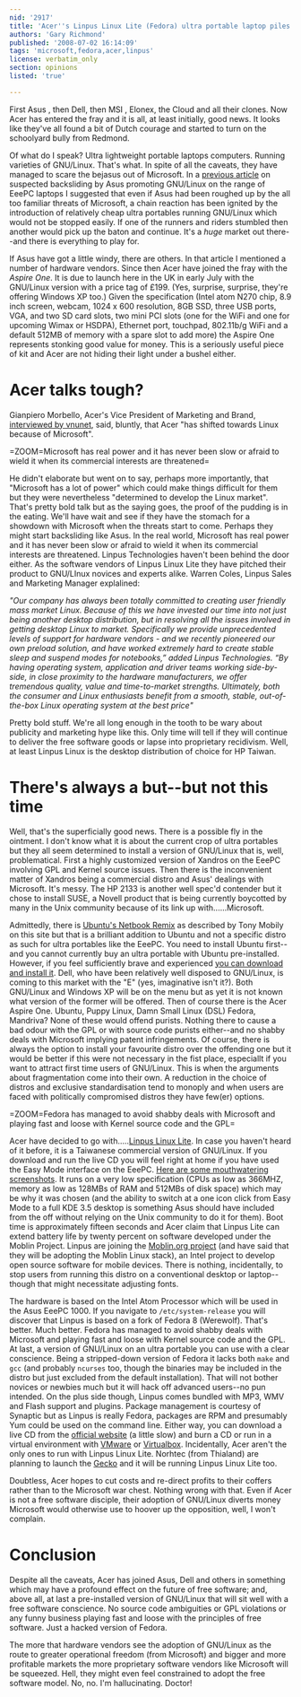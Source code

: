 ```yaml
---
nid: '2917'
title: 'Acer''s Linpus Linux Lite (Fedora) ultra portable laptop piles the pressure on Microsoft'
authors: 'Gary Richmond'
published: '2008-07-02 16:14:09'
tags: 'microsoft,fedora,acer,linpus'
license: verbatim_only
section: opinions
listed: 'true'

---
```

First Asus , then Dell, then MSI , Elonex, the Cloud and all their clones. Now Acer has entered the fray and it is all, at least initially, good news. It looks like they've all found a bit of Dutch courage and started to turn on the schoolyard bully from Redmond.

Of what do I speak? Ultra lightweight portable laptops computers. Running varieties of GNU/Linux. That's what. In spite of all the caveats, they have managed to scare the bejasus out of Microsoft. In a [previous article](http://www.freesoftwaremagazine.com/columns/asus_backsliding_linux) on suspected backsliding by Asus promoting GNU/Linux on the range of EeePC laptops I suggested that even if Asus had been roughed up by the all too familiar threats of Microsoft, a chain reaction has been ignited by the introduction of relatively cheap ultra portables running GNU/Linux which would not be stopped easily. If one of the runners and riders stumbled then another would pick up the baton and continue. It's a _huge_ market out there--and there is everything to play for.

If Asus have got a little windy, there are others. In that article I mentioned a number of hardware vendors. Since then Acer have joined the fray with the _Aspire One_. It is due to launch here in the UK in early July with the GNU/Linux version with a price tag of £199. (Yes, surprise, surprise, they're offering Windows XP too.) Given the specification (Intel atom N270 chip, 8.9 inch screen, webcam, 1024 x 600 resolution, 8GB SSD, three USB ports, VGA, and two SD card slots, two mini PCI slots (one for the WiFi and one for upcoming Wimax or HSDPA), Ethernet port, touchpad, 802.11b/g WiFi and a default 512MB of memory with a spare slot to add more) the Aspire One represents stonking good value for money. This is a seriously useful piece of kit and Acer are not hiding their light under a bushel either.

# Acer talks tough?


Gianpiero Morbello, Acer's Vice President of Marketing and Brand, [interviewed by vnunet](http://www.vnunet.com/vnunet/news/2218172/acer-pushes-linux-hard), said, bluntly, that Acer "has shifted towards Linux because of Microsoft". 

=ZOOM=Microsoft has real power and it has never been slow or afraid to wield it when its commercial interests are threatened=

He didn't elaborate but went on to say, perhaps more importantly, that "Microsoft has a lot of power" which could make things difficult for them but they were nevertheless "determined to develop the Linux market". That's pretty bold talk but as the saying goes, the proof of the pudding is in the eating. We'll have wait and see if they have the stomach for a showdown with Microsoft when the threats start to come. Perhaps they might start backsliding like Asus. In the real world, Microsoft has real power and it has never been slow or afraid to wield it when its commercial interests are threatened. Linpus Technologies haven't been behind the door either. As the software vendors of Linpus Linux Lite they have pitched their product to GNU/LInux novices and experts alike. Warren Coles, Linpus Sales and Marketing Manager explalined:

_"Our company has always been totally committed to creating user friendly mass market Linux. Because of this we have invested our time into not just being another desktop distribution, but in resolving all the issues involved in getting desktop Linux to market. Specifically we provide unprecedented levels of support for hardware vendors - and we recently pioneered our own preload solution, and have worked extremely hard to create stable sleep and suspend modes for notebooks,” added Linpus Technologies. “By having operating system, application and driver teams working side-by-side, in close proximity to the hardware manufacturers, we offer tremendous quality, value and time-to-market strengths. Ultimately, both the consumer and Linux enthusiasts benefit from a smooth, stable, out-of-the-box Linux operating system at the best price"_


Pretty bold stuff. We're all long enough in the tooth to be wary about publicity and marketing hype like this. Only time will tell if they will continue to deliver the free software goods or lapse into proprietary recidivism. Well, at least Linpus Linux is the desktop distribution of choice for HP Taiwan.


# There's always a but--but not this time

Well, that's the superficially good news. There is a possible fly in the ointment. I don't know what it is about the current crop of ultra portables but they all seem determined to install a version of GNU/Linux that is, well, problematical. First a highly customized version of Xandros on the EeePC involving GPL and Kernel source issues. Then there is the inconvenient matter of Xandros being a commercial distro and Asus' dealings with Microsoft. It's messy. The HP 2133 is another well spec'd contender but it chose to install SUSE, a Novell product that is being currently boycotted by many in the Unix community because of its link up with......Microsoft. 

Admittedly, there is [Ubuntu's Netbook Remix](http://www.freesoftwaremagazine.com/columns/ubuntu_netbook_remix_detailed_explanation) as described by Tony Mobily on this site but that is a brilliant addition to Ubuntu and not a specific distro as such for ultra portables like the EeePC. You need to install Ubuntu first--and you cannot currently buy an ultra portable with Ubuntu pre-installed. However, if you feel sufficiently brave and experienced [you can download and install it](http://www.canonical.com/netbooks). Dell, who have been relatively well disposed to GNU/Linux, is coming to this market with the "E" (yes, imaginative isn't it?). Both GNU/Linux and Windows XP will be on the menu but as yet it is not known what version of the former will be offered. Then of course there is the Acer Aspire One. Ubuntu, Puppy Linux, Damn Small Linux (DSL) Fedora, Mandriva? None of these would offend purists. Nothing there to cause a bad odour with the GPL or with source code purists either--and no shabby deals with Microsoft implying patent infringements. Of course, there is always the option to install your favourite distro over the offending one but it would be better if this were not necessary in the fist place, especiallt if you want to attract first time users of GNU/Linux. This is when the arguments about fragmentation come into their own. A reduction in the choice of distros and exclusive standardisation tend to monoply and when users are faced with politically compromised distros they have few(er) options.

=ZOOM=Fedora has managed to avoid shabby deals with Microsoft and playing fast and loose with Kernel source code and the GPL=

Acer have decided to go with.....[Linpus Linux Lite](http://www.linpus.com/xampp/modules/cjaycontent/). In case you haven't heard of it before, it is a Taiwanese commercial version of GNU/Linux. If you download and run the live CD you will feel right at home if you have used the Easy Mode interface on the EeePC. [Here are some mouthwatering screenshots](http://www.thecodingstudio.com/opensource/linux/screenshots/index.php?linux_distribution_sm=Linpus%209.4%20Lite). It runs on a very low specification (CPUs as low as 366MHZ, memory as low as 128MBs of RAM and 512MBs of disk space) which may be why it was chosen (and the ability to switch at a one icon click from Easy Mode to a full KDE 3.5 desktop is something Asus should have included from the off without relying on the Unix community to do it for them). Boot time is approximately fifteen seconds and Acer claim that Linpus Lite can extend battery life by twenty percent on software developed under the Moblin Project. Linpus are joining the [Moblin.org project](http://www.moblin.org/) (and have said that they will be adopting the Moblin Linux stack), an Intel project to develop open source software for mobile devices. There is nothing, incidentally, to stop users from running this distro on a conventional desktop or laptop--though that might necessitate adjusting fonts.

The hardware is based on the Intel Atom Processor which will be used in the Asus EeePC 1000. If you navigate to `/etc/system-release` you will discover that Linpus is based on a fork of Fedora 8 (Werewolf). That's better. Much better. Fedora has managed to avoid shabby deals with Microsoft and playing fast and loose with Kernel source code and the GPL. At last, a version of GNU/Linux on an ultra portable you can use with a clear conscience. Being a stripped-down version of Fedora it lacks both `make` and `gcc` (and probably `ncurses` too, though the binaries may be included in the distro but just excluded from the default installation). That will not bother novices or newbies much but it will hack off advanced users--no pun intended. On the plus side though, Linpus comes bundled with MP3, WMV and Flash support and plugins. Package management is courtesy of Synaptic but as Linpus is really Fedora, packages are RPM and presumably Yum could be used on the command line. Either way, you can download a live CD from the [official website](http://www.linpus.com/xampp/modules/mydownloads/viewcat.php?cid=14) (a little slow) and burn a CD or run in a virtual environment with [VMware](http://www.vmware.com/products/player/) or [Virtualbox](http://www.virtualbox.org/). Incidentally, Acer aren't the only ones to run with Linpus Linux Lite. Norhtec (from Thialand) are planning to launch the [Gecko](http://www.norhtec.com/products/gecko/index.html) and it will be running Linpus Linux Lite too.

Doubtless, Acer hopes to cut costs and re-direct profits to their coffers rather than to the Microsoft war chest. Nothing wrong with that. Even if Acer is not a free software disciple, their adoption of GNU/Linux diverts money Microsoft would otherwise use to hoover up the opposition, well, I won't complain. 


# Conclusion

Despite all the caveats, Acer has joined Asus, Dell and others in something which may have a profound effect on the future of free software; and, above all, at last a pre-installed version of GNU/Linux that will sit well with a free software conscience. No source code ambiguities or GPL violations or any funny business playing fast and loose with the principles of free software. Just a hacked version of Fedora.

The more that hardware vendors see the adoption of GNU/Linux as the route to greater operational freedom (from Microsoft) and bigger and more profitable markets the more proprietary software vendors like Microsoft will be squeezed. Hell, they might even feel constrained to adopt the free software model. No, no. I'm hallucinating. Doctor!
 

